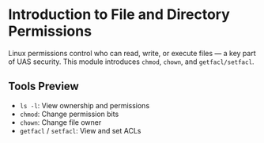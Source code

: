 # Introduction to File and Directory Permissions

Linux permissions control who can read, write, or execute files — a key part of UAS security. This module introduces `chmod`, `chown`, and `getfacl/setfacl`.

## Tools Preview
- `ls -l`: View ownership and permissions
- `chmod`: Change permission bits
- `chown`: Change file owner
- `getfacl` / `setfacl`: View and set ACLs
